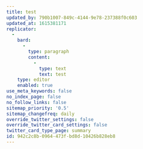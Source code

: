 ```yaml
---
title: test
updated_by: 790b1007-849c-4144-9e78-237388f0c603
updated_at: 1615381171
replicator:
  -
    bard:
      -
        type: paragraph
        content:
          -
            type: text
            text: test
    type: editor
    enabled: true
use_meta_keywords: false
no_index_page: false
no_follow_links: false
sitemap_priority: '0.5'
sitemap_changefreq: daily
override_twitter_settings: false
override_twitter_card_settings: false
twitter_card_type_page: summary
id: 942c2c8b-0964-473f-bd8d-10426b828eb8
---
```

